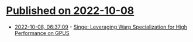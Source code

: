 # [Published on 2022-10-08](index.md)

* [2022-10-08, 06:37:09](https://lobste.rs/s/jfwfvp/singe_leveraging_warp_specialization) - [Singe: Leveraging Warp Specialization for High Performance on GPUS](https://cs.stanford.edu/~sjt/pubs/ppopp14.pdf)

